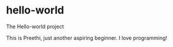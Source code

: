 # hello-world
The Hello-world project

This is Preethi, just another aspiring beginner.
I love programming!

